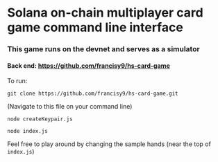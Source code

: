 # Solana on-chain multiplayer card game command line interface

### This game runs on the devnet and serves as a simulator
#### Back end: https://github.com/francisy9/hs-card-game

To run:

`git clone https://github.com/francisy9/hs-card-game.git`

(Navigate to this file on your command line)

`node createKeypair.js`

`node index.js`


Feel free to play around by changing the sample hands (near the top of `index.js`)